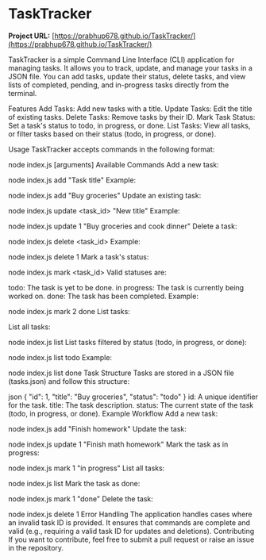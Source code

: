 # TaskTracker

**Project URL:** [https://prabhup678.github.io/TaskTracker/](https://prabhup678.github.io/TaskTracker/)



TaskTracker is a simple Command Line Interface (CLI) application for managing tasks. It allows you to track, update, and manage your tasks in a JSON file. You can add tasks, update their status, delete tasks, and view lists of completed, pending, and in-progress tasks directly from the terminal.


Features
Add Tasks: Add new tasks with a title.
Update Tasks: Edit the title of existing tasks.
Delete Tasks: Remove tasks by their ID.
Mark Task Status: Set a task's status to todo, in progress, or done.
List Tasks: View all tasks, or filter tasks based on their status (todo, in progress, or done).

Usage
TaskTracker accepts commands in the following format:

node index.js <command> [arguments]
Available Commands
Add a new task:

node index.js add "Task title"
Example:

node index.js add "Buy groceries"
Update an existing task:

node index.js update <task_id> "New title"
Example:

node index.js update 1 "Buy groceries and cook dinner"
Delete a task:

node index.js delete <task_id>
Example:

node index.js delete 1
Mark a task's status:

node index.js mark <task_id> <status>
Valid statuses are:

todo: The task is yet to be done.
in progress: The task is currently being worked on.
done: The task has been completed.
Example:

node index.js mark 2 done
List tasks:

List all tasks:

node index.js list
List tasks filtered by status (todo, in progress, or done):

node index.js list todo
Example:

node index.js list done
Task Structure
Tasks are stored in a JSON file (tasks.json) and follow this structure:

json
{
"id": 1,
"title": "Buy groceries",
"status": "todo"
}
id: A unique identifier for the task.
title: The task description.
status: The current state of the task (todo, in progress, or done).
Example Workflow
Add a new task:

node index.js add "Finish homework"
Update the task:

node index.js update 1 "Finish math homework"
Mark the task as in progress:

node index.js mark 1 "in progress"
List all tasks:

node index.js list
Mark the task as done:

node index.js mark 1 "done"
Delete the task:

node index.js delete 1
Error Handling
The application handles cases where an invalid task ID is provided.
It ensures that commands are complete and valid (e.g., requiring a valid task ID for updates and deletions).
Contributing
If you want to contribute, feel free to submit a pull request or raise an issue in the repository.
